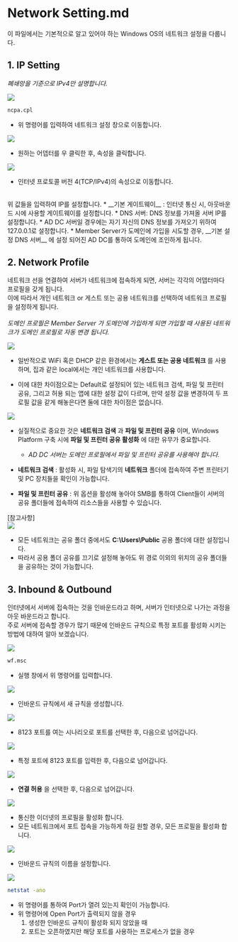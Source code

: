 # Network Setting.md

이 파일에서는 기본적으로 알고 있어야 하는 Windows OS의 네트워크 설정을 다룹니다.

## 1. IP Setting
_폐쇄망을 기준으로 IPv4만 설명합니다._

![](./MD_Images/01_01001.jpg)
```bash
ncpa.cpl
```
* 위 명령어를 입력하여 네트워크 설정 창으로 이동합니다.

![](./MD_Images/01_01002.jpg)
* 원하는 어뎁터를 우 클릭한 후, 속성을 클릭합니다.

![](./MD_Images/01_01003.jpg)
* 인터넷 프로토콜 버전 4(TCP/IPv4)의 속성으로 이동합니다.
</br>
위 값들을 입력하여 IP를 설정합니다.
* __기본 게이트웨이__ : 인터넷 통신 시, 아웃바운드 시에 사용할 게이트웨이를 설정합니다.
* DNS 서버: DNS 정보를 가져올 서버 IP를 설정합니다.  
    * AD DC 서버일 경우에는 자기 자신의 DNS 정보를 가져오기 위하여 127.0.0.1로 설정합니다.
    * Member Server가 도메인에 가입을 시도할 경우, __기본 설정 DNS 서버__ 에 설정 되어진 AD DC를 통하여 도메인에 조인하게 됩니다.

## 2. Network Profile
네트워크 선을 연결하여 서버가 네트워크에 접속하게 되면, 서버는 각각의 어뎁터마다 프로필을 갖게 됩니다.  
이에 따라서 개인 네트워크 or 게스트 또는 공용 네트워크를 선택하여 네트워크 프로필을 설정하게 됩니다.  
</br>
_도메인 프로필은 Member Server 가 도메인에 가입하게 되면 가입할 때 사용된 네트워크가 도메인 프로필로 자동 변경 됩니다._

![](./MD_Images/01_02001.jpg)
* 일반적으로 WiFi 혹은 DHCP 같은 환경에서는 __게스트 또는 공용 네트워크__ 를 사용하며, 집과 같은 local에서는 개인 네트워크를 사용합니다.

* 이에 대한 차이점으로는 Default로 설정되어 있는 네트워크 검색, 파일 및 프린터 공유, 그리고 허용 되는 앱에 대한 설정 값이 다르며, 만약 설정 값을 변경하여 두 프로필 값을 같게 해놓은다면 둘에 대한 차이점은 없습니다.


![](./MD_Images/01_02002.jpg)
* 실질적으로 중요한 것은 __네트워크 검색__ 과 __파일 및 프린터 공유__ 이며, Windows Platform 구축 시에 __파일 및 프린터 공유 활성화__ 에 대한 유무가 중요합니다.
    * _AD DC 서버는 도메인 프로필에서 파일 및 프린터 공유를 사용해야 합니다._

* __네트워크 검색__ : 활성화 시, 파일 탐색기의 __네트워크__ 폴더에 접속하여 주변 프린터기 및 PC 장치들을 확인이 가능합니다.
* __파일 및 프린터 공유__ : 위 옵션을 활성해 놓아야 SMB를 통하여 Client들이 서버의 공유 폴더들에 접속하여 리소스들을 사용할 수 있습니다.

[참고사항]  
![](./MD_Images/01_02003.jpg)
* 모든 네트워크는 공유 폴더 중에서도 __C:\Users\Public__ 공용 폴더에 대한 설정입니다.
* 따라서 공용 폴더 공유를 끄기로 설정해 놓아도 위 경로 이외의 위치의 공유 폴더들을 공유하는 것이 가능합니다.

## 3. Inbound & Outbound

인터넷에서 서버에 접속하는 것을 인바운드라고 하며, 서버가 인터넷으로 나가는 과정을 아웃 바운드라고 합니다.  
주로 서버에 접속할 경우가 많기 때문에 인바운드 규칙으로 특정 포트를 활성화 시키는 방법에 대하여 알아 보겠습니다.

![](./MD_Images/01_03001.jpg)
```bash
wf.msc
```
* 실행 창에서 위 명령어를 입력합니다.

![](./MD_Images/01_03002.jpg)
* 인바운드 규칙에서 새 규칙을 생성합니다.

![](./MD_Images/01_03003.jpg)
* 8123 포트를 여는 시나리오로 포트를 선택한 후, 다음으로 넘어갑니다.

![](./MD_Images/01_03004.jpg)
* 특정 포트에 8123 포트를 입력한 후, 다음으로 넘어갑니다.

![](./MD_Images/01_03005.jpg)
* __연결 허용__ 을 선택한 후, 다음으로 넘어갑니다.

![](./MD_Images/01_03006.jpg)
* 통신한 이더넷의 프로필을 활성화 합니다.
* 모든 네트워크에서 포트 접속을 가능하게 하길 원할 경우, 모든 프로필을 활성화 합니다.

![](./MD_Images/01_03007.jpg)
* 인바운드 규칙의 이름을 설정합니다.

![](./MD_Images/01_03008.jpg)
```bash
netstat -ano
```
* 위 명령어를 통하여 Port가 열려 있는지 확인이 가능합니다.
* 위 명령어에 Open Port가 출력되지 않을 경우
    1. 생성한 인바운드 규칙이 활성화 되지 않았을 때
    2. 포트는 오픈하였지만 해당 포트를 사용하는 프로세스가 없을 경우